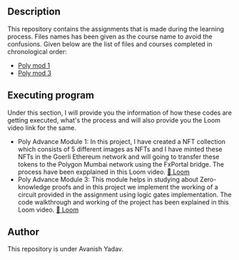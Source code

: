 
## Description
This repository contains the assignments that is made during the learning process. Files names has been given as the course name to avoid the confusions. Given below are the list of files and courses completed in chronological order:
* [Poly mod 1](https://github.com/Harshh18/Metacrafters_project/tree/main/Poly%20mod%201)
* [Poly mod 3](https://github.com/Harshh18/Metacrafters_project/tree/main/Poly%20mod%203)
## Executing program
Under this section, I will provide you the information of how these codes are getting executed, what's the process and will also provide you the Loom video link for the same.
* Poly Advance Module 1: In this project, I have created a NFT collection which consists of 5 different images as NFTs and I have minted these NFTs in the Goerli Ethereum network and will going to transfer these tokens to the Polygon Mumbai network using the FxPortal bridge. The process have been expplained in this Loom video. [🔗 Loom](https://www.loom.com/share/be911b1cb0ff48f7b336ca473fc91c10?sid=c9f79491-70e6-457d-99a2-131477a7ad7e)
* Poly Advance Module 3: This module helps in studying about Zero-knowledge proofs and in this project we implement the working of a circuit provided in the assignment using logic gates implementation. The code walkthrough and working of the project has been explained in this Loom video. [🔗 Loom](https://www.loom.com/share/9ac06ca3215c4b23acea48be62da08e1?sid=b2dc1024-dc4a-4e97-8790-f51ef387d753)
## Author
This repository is under Avanish Yadav.
